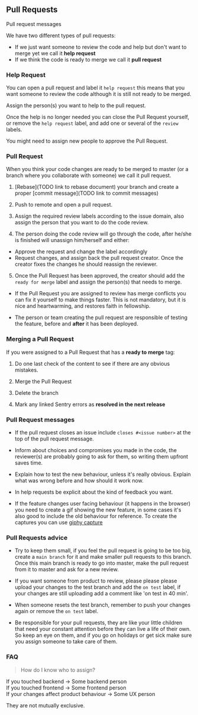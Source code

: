 ## Pull Requests ##
Pull request messages

We have two different types of pull requests:
- If we just want someone to review the code and help but don't want to merge yet we call it **help request**
- If we think the code is ready to merge we call it **pull request**

### Help Request
You can open a pull request and label it `help request` this means that you want someone to review the code although it is still not ready to be merged.

Assign the person(s) you want to help to the pull request.

Once the help is no longer needed you can close the Pull Request yourself, or remove the `help request` label, and add one or several of the `review` labels.

You might need to assign new people to approve the Pull Request.

### Pull Request
When you think your code changes are ready to be merged to master (or a branch where you collaborate with someone) we call it pull request.  
1. [Rebase](TODO link to rebase document) your branch and create a proper [commit message](TODO link to commit messages)

2. Push to remote and open a pull request.

3. Assign the required review labels according to the issue domain, also assign the person that you want to do the code review.

4. The person doing the code review will go through the code, after he/she is finished will unassign him/herself and either:
  - Approve the request and change the label accordingly
  - Request changes, and assign back the pull request creator. Once the creator fixes the changes he should reassign the reviewer.

5. Once the Pull Request has been approved, the creator should add the `ready for merge` label and assign the person(s) that needs to merge.


- If the Pull Request you are assigned to review has merge conflicts you can fix it yourself to make things faster. This is not mandatory, but it is nice and heartwarming, and restores faith in fellowship.  

- The person or team creating the pull request are responsible of testing the feature, before and __after__ it has been deployed.

### Merging a Pull Request

If you were assigned to a Pull Request that has a **ready to merge** tag:
1. Do one last check of the content to see if there are any obvious mistakes.

2. Merge the Pull Request

3. Delete the branch

4. Mark any linked Sentry errors as **resolved in the next release**

### Pull Request messages
- If the pull request closes an issue include `closes #<issue number>` at the top of the pull request message.

- Inform about choices and compromises you made in the code, the reviewer(s) are probably going to ask for them, so writing them upfront saves time.

- Explain how to test the new behaviour, unless it's really obvious. Explain what was wrong before and how should it work now.

- In help requests be explicit about the kind of feedback you want.

- If the feature changes user facing behaviour (it happens in the browser) you need to create a gif showing the new feature, in some cases it's also good to include the old behaviour for reference. To create the captures you can use [giphy capture](https://giphy.com/apps/giphycapture)

### Pull Requests advice
- Try to keep them small, if you feel the pull request is going to be too big, create a `main branch` for it and make smaller pull requests to this branch. Once this main branch is ready to go into master, make the pull request from it to master and ask for a new review.

- If you want someone from product to review, please please please upload your changes to the test branch and add the `on test` label, if your changes are still uploading add a comment like 'on test in 40 min'.

- When someone resets the test branch, remember to push your changes again or remove the `on test` label.  

- Be responsible for your pull requests, they are like your little children that need your constant attention before they can live a life of their own. So keep an eye on them, and if you go on holidays or get sick make sure you assign someone to take care of them.   

### FAQ ###
>How do I know who to assign?

If you touched backend -> Some backend person  
If you touched frontend -> Some frontend person  
If your changes affect product behaviour -> Some UX person  

They are not mutually exclusive.

